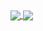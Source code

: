 <a href="#">
  <img align="center" src="https://github-readme-stats.vercel.app/api?username=madjek&hide=contribs&show_icons=true&theme=tokyonight" />
  <img align="center" src="https://github-readme-stats.vercel.app/api/top-langs/?username=madjek&layout=compact&theme=tokyonight" />
</a>
